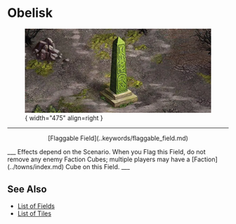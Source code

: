 # Obelisk

<figure markdown="span">

![Obelisk Map Location](../assets/locations-obelisk.webp){ width="475" align=right }

</figure>

___
<p style="text-align: center;" markdown>[Flaggable Field](..keywords/flaggable_field.md)</p>
___
Effects depend on the Scenario. When you Flag this Field, do not remove any enemy Faction Cubes; multiple players may have a [Faction](../towns/index.md) Cube on this Field.
___


## See Also

- [List of Fields](index.md)
- [List of Tiles](../tiles/index.md)
